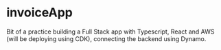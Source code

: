 # invoiceApp

Bit of a practice building a Full Stack app with Typescript, React and AWS (will be deploying using CDK), connecting the backend using Dynamo. 
